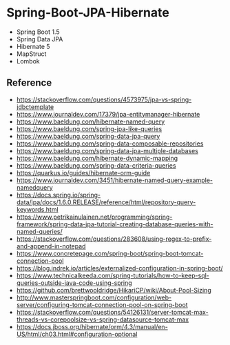 # Spring-Boot-JPA-Hibernate

- Spring Boot 1.5
- Spring Data JPA
- Hibernate 5  
- MapStruct 
- Lombok

## Reference
- https://stackoverflow.com/questions/4573975/jpa-vs-spring-jdbctemplate
- https://www.journaldev.com/17379/jpa-entitymanager-hibernate
- https://www.baeldung.com/hibernate-named-query
- https://www.baeldung.com/spring-jpa-like-queries
- https://www.baeldung.com/spring-data-jpa-query
- https://www.baeldung.com/spring-data-composable-repositories
- https://www.baeldung.com/spring-data-jpa-multiple-databases
- https://www.baeldung.com/hibernate-dynamic-mapping
- https://www.baeldung.com/spring-data-criteria-queries
- https://quarkus.io/guides/hibernate-orm-guide
- https://www.journaldev.com/3451/hibernate-named-query-example-namedquery
- https://docs.spring.io/spring-data/jpa/docs/1.6.0.RELEASE/reference/html/repository-query-keywords.html
- https://www.petrikainulainen.net/programming/spring-framework/spring-data-jpa-tutorial-creating-database-queries-with-named-queries/
- https://stackoverflow.com/questions/283608/using-regex-to-prefix-and-append-in-notepad
- https://www.concretepage.com/spring-boot/spring-boot-tomcat-connection-pool
- https://blog.indrek.io/articles/externalized-configuration-in-spring-boot/
- https://www.technicalkeeda.com/spring-tutorials/how-to-keep-sql-queries-outside-java-code-using-spring
- https://github.com/brettwooldridge/HikariCP/wiki/About-Pool-Sizing
- http://www.masterspringboot.com/configuration/web-server/configuring-tomcat-connection-pool-on-spring-boot
- https://stackoverflow.com/questions/54126131/server-tomcat-max-threads-vs-corepoolsize-vs-spring-datasource-tomcat-max
- https://docs.jboss.org/hibernate/orm/4.3/manual/en-US/html/ch03.html#configuration-optional